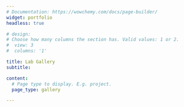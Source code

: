 ```yaml
---
# Documentation: https://wowchemy.com/docs/page-builder/
widget: portfolio
headless: true

# design:
# Choose how many columns the section has. Valid values: 1 or 2.
#  view: 3
#  columns: '1'

title: Lab Gallery
subtitle:

content:
  # Page type to display. E.g. project.
  page_type: gallery

---
```

